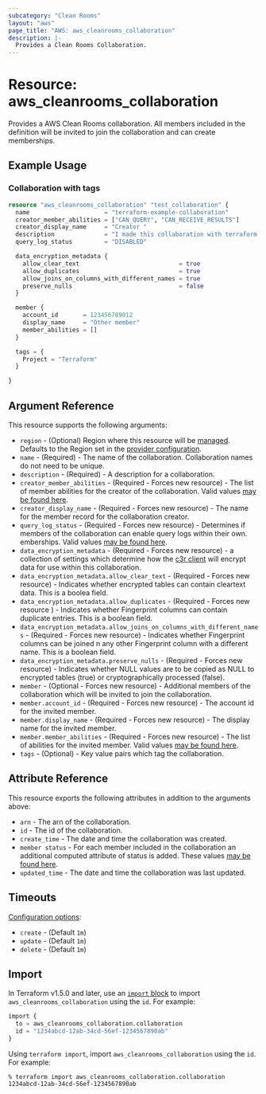 ```yaml
---
subcategory: "Clean Rooms"
layout: "aws"
page_title: "AWS: aws_cleanrooms_collaboration"
description: |-
  Provides a Clean Rooms Collaboration.
---
```


# Resource: aws_cleanrooms_collaboration

Provides a AWS Clean Rooms collaboration.  All members included in the definition will be invited to
join the collaboration and can create memberships.

## Example Usage

### Collaboration with tags

```terraform
resource "aws_cleanrooms_collaboration" "test_collaboration" {
  name                     = "terraform-example-collaboration"
  creator_member_abilities = ["CAN_QUERY", "CAN_RECEIVE_RESULTS"]
  creator_display_name     = "Creator "
  description              = "I made this collaboration with terraform!"
  query_log_status         = "DISABLED"

  data_encryption_metadata {
    allow_clear_text                            = true
    allow_duplicates                            = true
    allow_joins_on_columns_with_different_names = true
    preserve_nulls                              = false
  }

  member {
    account_id       = 123456789012
    display_name     = "Other member"
    member_abilities = []
  }

  tags = {
    Project = "Terraform"
  }

}
```

## Argument Reference

This resource supports the following arguments:

* `region` - (Optional) Region where this resource will be [managed](https://docs.aws.amazon.com/general/latest/gr/rande.html#regional-endpoints). Defaults to the Region set in the [provider configuration](https://registry.terraform.io/providers/hashicorp/aws/latest/docs#aws-configuration-reference).
* `name` - (Required) - The name of the collaboration.  Collaboration names do not need to be unique.
* `description` - (Required) - A description for a collaboration.
* `creator_member_abilities` - (Required - Forces new resource) - The list of member abilities for the creator of the collaboration.  Valid values [may be found here](https://docs.aws.amazon.com/clean-rooms/latest/apireference/API_CreateCollaboration.html#API-CreateCollaboration-request-creatorMemberAbilities).
* `creator_display_name` - (Required - Forces new resource) - The name for the member record for the collaboration creator.
* `query_log_status` - (Required - Forces new resource) - Determines if members of the collaboration can enable query logs within their own.
emberships. Valid values [may be found here](https://docs.aws.amazon.com/clean-rooms/latest/apireference/API_CreateCollaboration.html#API-CreateCollaboration-request-queryLogStatus).
* `data_encryption_metadata` - (Required - Forces new resource) - a collection of settings which determine how the [c3r client](https://docs.aws.amazon.com/clean-rooms/latest/userguide/crypto-computing.html) will encrypt data for use within this collaboration.
* `data_encryption_metadata.allow_clear_text` - (Required - Forces new resource) - Indicates whether encrypted tables can contain cleartext data. This is a boolea
 field.
* `data_encryption_metadata.allow_duplicates` - (Required - Forces new resource ) - Indicates whether Fingerprint columns can contain duplicate entries. This is a
boolean field.
* `data_encryption_metadata.allow_joins_on_columns_with_different_names` - (Required - Forces new resource) - Indicates whether Fingerprint columns can be joined
n any other Fingerprint column with a different name. This is a boolean field.
* `data_encryption_metadata.preserve_nulls` - (Required - Forces new resource) - Indicates whether NULL values are to be copied as NULL to encrypted tables (true)
or cryptographically processed (false).
* `member` - (Optional - Forces new resource) - Additional members of the collaboration which will be invited to join the collaboration.
* `member.account_id` - (Required - Forces new resource) - The account id for the invited member.
* `member.display_name` - (Required - Forces new resource) - The display name for the invited member.
* `member.member_abilities` - (Required - Forces new resource) - The list of abilities for the invited member. Valid values [may be found here](https://docs.aws.amazon.com/clean-rooms/latest/apireference/API_CreateCollaboration.html#API-CreateCollaboration-request-creatorMemberAbilities).
* `tags` - (Optional) - Key value pairs which tag the collaboration.

## Attribute Reference

This resource exports the following attributes in addition to the arguments above:

* `arn` - The arn of the collaboration.
* `id` - The id of the collaboration.
* `create_time` - The date and time the collaboration was created.
* `member status` - For each member included in the collaboration an additional computed attribute of status is added. These values [may be found here](https://docs.aws.amazon.com/clean-rooms/latest/apireference/API_MemberSummary.html#API-Type-MemberSummary-status).
* `updated_time` - The date and time the collaboration was last updated.

## Timeouts

[Configuration options](https://developer.hashicorp.com/terraform/language/resources/syntax#operation-timeouts):

- `create` - (Default `1m`)
- `update` - (Default `1m`)
- `delete` - (Default `1m`)

## Import

In Terraform v1.5.0 and later, use an [`import` block](https://developer.hashicorp.com/terraform/language/import) to import `aws_cleanrooms_collaboration` using the `id`. For example:

```terraform
import {
  to = aws_cleanrooms_collaboration.collaboration
  id = "1234abcd-12ab-34cd-56ef-1234567890ab"
}
```

Using `terraform import`, import `aws_cleanrooms_collaboration` using the `id`. For example:

```console
% terraform import aws_cleanrooms_collaboration.collaboration 1234abcd-12ab-34cd-56ef-1234567890ab
```
